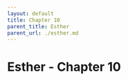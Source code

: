 ```yaml
---
layout: default
title: Chapter 10
parent_title: Esther
parent_url: ./esther.md
---
```


# Esther - Chapter 10

